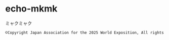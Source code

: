 # echo-mkmk

ミャクミャク
```txt
©Copyright Japan Association for the 2025 World Exposition, All rights reserved.
```
